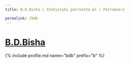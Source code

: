 ```yaml
---
title: B.D.Bisha | Statystyki patronite.pl | Patromierz

permalink: /bdb
---
```


# [B.D.Bisha](https://patronite.pl/bdb)

{% include profile.md name="bdb" prefix="b" %}
